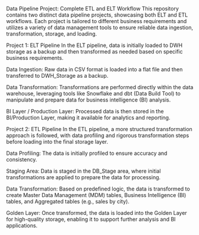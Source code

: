 Data Pipeline Project: Complete ETL and ELT Workflow
This repository contains two distinct data pipeline projects, showcasing both ELT and ETL workflows. Each project is tailored to different business requirements and utilizes a variety of data management tools to ensure reliable data ingestion, transformation, storage, and loading.

Project 1: ELT Pipeline
In the ELT pipeline, data is initially loaded to DWH storage as a backup and then transformed as needed based on specific business requirements.


Data Ingestion:
Raw data in CSV format is loaded into a flat file and then transferred to DWH_Storage as a backup.


Data Transformation:
Transformations are performed directly within the data warehouse, leveraging tools like Snowflake and dbt (Data Build Tool) to manipulate and prepare data for business intelligence (BI) analysis.


BI Layer / Production Layer:
Processed data is then stored in the BI/Production Layer, making it available for analytics and reporting.



Project 2: ETL Pipeline
In the ETL pipeline, a more structured transformation approach is followed, with data profiling and rigorous transformation steps before loading into the final storage layer.

Data Profiling:
The data is initially profiled to ensure accuracy and consistency.


Staging Area:
Data is staged in the DB_Stage area, where initial transformations are applied to prepare the data for processing.


Data Transformation:
Based on predefined logic, the data is transformed to create Master Data Management (MDM) tables, Business Intelligence (BI) tables, and Aggregated tables (e.g., sales by city).


Golden Layer:
Once transformed, the data is loaded into the Golden Layer for high-quality storage, enabling it to support further analysis and BI applications.

